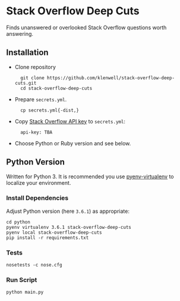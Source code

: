 # Stack Overflow Deep Cuts
Finds unanswered or overlooked Stack Overflow questions worth answering.

## Installation

- Clone repository

        git clone https://github.com/klenwell/stack-overflow-deep-cuts.git
        cd stack-overflow-deep-cuts

- Prepare `secrets.yml`.

        cp secrets.yml{-dist,}

- Copy [Stack Overflow API key](https://api.stackexchange.com/) to `secrets.yml`:

        api-key: TBA

- Choose Python or Ruby version and see below.

## Python Version

Written for Python 3. It is recommended you use [pyenv-virtualenv](https://github.com/pyenv/pyenv-virtualenv) to localize your environment.

### Install Dependencies

Adjust Python version (here `3.6.1`) as appropriate:

    cd python
    pyenv virtualenv 3.6.1 stack-overflow-deep-cuts
    pyenv local stack-overflow-deep-cuts
    pip install -r requirements.txt

### Tests

    nosetests -c nose.cfg

### Run Script

    python main.py
